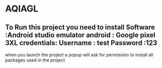 # AQIAGL
To Run this project you need to install
Software :Android studio
emulator android : Google pixel 3XL 
credentials: 
Username : test 
Password :123
------------------------------------------------------------------------------------------------------
when you launch the project a popup will ask for permission to install all packages used in the project
